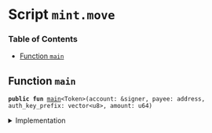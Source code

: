 
<a name="SCRIPT"></a>

# Script `mint.move`

### Table of Contents

-  [Function `main`](#SCRIPT_main)



<a name="SCRIPT_main"></a>

## Function `main`



<pre><code><b>public</b> <b>fun</b> <a href="#SCRIPT_main">main</a>&lt;Token&gt;(account: &signer, payee: address, auth_key_prefix: vector&lt;u8&gt;, amount: u64)
</code></pre>



<details>
<summary>Implementation</summary>


<pre><code><b>fun</b> <a href="#SCRIPT_main">main</a>&lt;Token&gt;(account: &signer, payee: address, auth_key_prefix: vector&lt;u8&gt;, amount: u64) {
  <b>if</b> (!<a href="../../modules/doc/LibraAccount.md#0x1_LibraAccount_exists_at">LibraAccount::exists_at</a>(payee)) {
      <a href="../../modules/doc/LibraAccount.md#0x1_LibraAccount_create_testnet_account">LibraAccount::create_testnet_account</a>&lt;Token&gt;(account, payee, auth_key_prefix)
  };
  <a href="../../modules/doc/LibraAccount.md#0x1_LibraAccount_mint_to_address">LibraAccount::mint_to_address</a>&lt;Token&gt;(account, payee, amount);
}
</code></pre>



</details>
